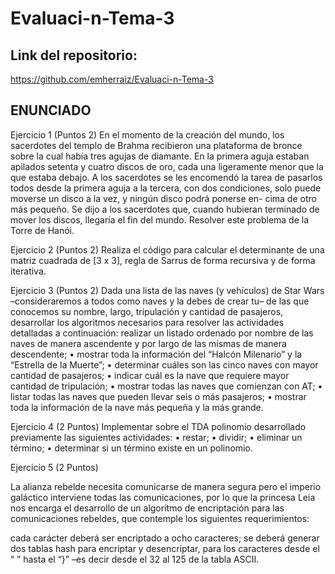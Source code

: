 # Evaluaci-n-Tema-3
## Link del repositorio:
https://github.com/emherraiz/Evaluaci-n-Tema-3

## ENUNCIADO

Ejercicio 1 (Puntos 2)
En el momento de la creación del mundo, los sacerdotes del templo de Brahma recibieron una plataforma de bronce sobre la cual había tres agujas de diamante. En la primera aguja estaban apilados setenta y cuatro discos de oro, cada una ligeramente menor que la que estaba debajo. A los sacerdotes se les encomendó la tarea de pasarlos todos desde la primera aguja a la tercera, con dos condiciones, solo puede moverse un disco a la vez, y ningún disco podrá ponerse en- cima de otro más pequeño. Se dijo a los sacerdotes que, cuando hubieran terminado de mover los discos, llegaría el fin del mundo. Resolver este problema de la Torre de Hanói.


Ejercicio 2 (Puntos 2)
Realiza el código para calcular el determinante de una matriz cuadrada de [3 x 3], regla de Sarrus de forma recursiva y de forma iterativa.


Ejercicio 3 (Puntos 2)
Dada una lista de las naves (y vehículos) de Star Wars –consideraremos a todos como naves y la debes de crear tu– de las que conocemos su nombre, largo, tripulación y cantidad de pasajeros, desarrollar los algoritmos necesarios para resolver las actividades detalladas a continuación:
 realizar un listado ordenado por nombre de las naves de manera ascendente y por largo de las mismas de manera descendente;
• mostrar toda la información del “Halcón Milenario” y la “Estrella de la Muerte”;
• determinar cuáles son las cinco naves con mayor cantidad de pasajeros;
• indicar cuál es la nave que requiere mayor cantidad de tripulación;
• mostrar todas las naves que comienzan con AT;
• listar todas las naves que pueden llevar seis o más pasajeros;
•  mostrar toda la información de la nave más pequeña y la más grande.


Ejercicio 4 (2 Puntos)
Implementar sobre el TDA polinomio desarrollado previamente las siguientes actividades:
• restar;
• dividir;
• eliminar un término;
• determinar si un término existe en un polinomio.

Ejercicio 5 (2 Puntos)

La alianza rebelde necesita comunicarse de manera segura pero el imperio galáctico interviene todas las comunicaciones, por lo que la princesa Leia nos encarga el desarrollo de un algoritmo de encriptación para las comunicaciones rebeldes, que contemple los siguientes requerimientos:


cada carácter deberá ser encriptado a ocho caracteres;
se deberá generar dos tablas hash para encriptar y desencriptar, para los caracteres desde el “ ” hasta el “}” –es decir desde el 32 al 125 de la tabla ASCII.
